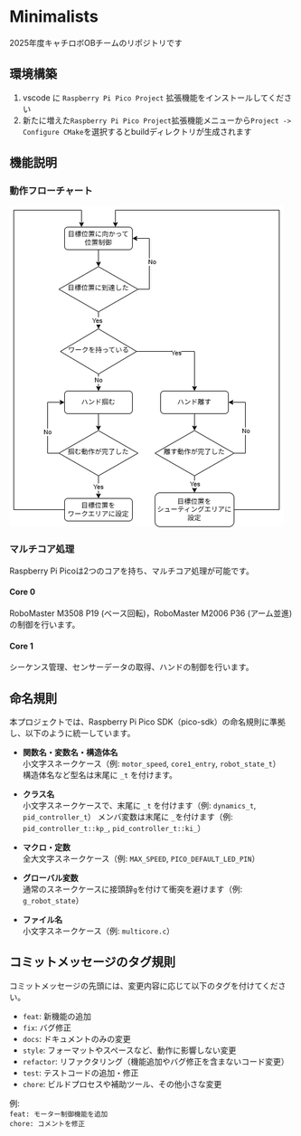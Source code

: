 # Minimalists
2025年度キャチロボOBチームのリポジトリです

## 環境構築

1. vscode に `Raspberry Pi Pico Project` 拡張機能をインストールしてください
2. 新たに増えた`Raspberry Pi Pico Project`拡張機能メニューから`Project -> Configure CMake`を選択するとbuildディレクトリが生成されます

## 機能説明
### 動作フローチャート
![flowchart](img/FlowChart.drawio.png)
### マルチコア処理
Raspberry Pi Picoは2つのコアを持ち、マルチコア処理が可能です。
#### Core 0
RoboMaster M3508 P19 (ベース回転)，RoboMaster M2006 P36 (アーム並進)の制御を行います。
#### Core 1
シーケンス管理、センサーデータの取得、ハンドの制御を行います。

## 命名規則

本プロジェクトでは、Raspberry Pi Pico SDK（pico-sdk）の命名規則に準拠し、以下のように統一しています。

- **関数名・変数名・構造体名**  
    小文字スネークケース（例: `motor_speed`, `core1_entry`, `robot_state_t`）  
    構造体名など型名は末尾に `_t` を付けます。

- **クラス名**  
    小文字スネークケースで、末尾に `_t` を付けます（例: `dynamics_t`, `pid_controller_t`）
	メンバ変数は末尾に `_`を付けます（例: `pid_controller_t::kp_`, `pid_controller_t::ki_`）
- **マクロ・定数**  
    全大文字スネークケース（例: `MAX_SPEED`, `PICO_DEFAULT_LED_PIN`）

- **グローバル変数**  
    通常のスネークケースに接頭辞`g`を付けて衝突を避けます（例: `g_robot_state`）

- **ファイル名**  
    小文字スネークケース（例: `multicore.c`）

## コミットメッセージのタグ規則

コミットメッセージの先頭には、変更内容に応じて以下のタグを付けてください。

- `feat`: 新機能の追加
- `fix`: バグ修正
- `docs`: ドキュメントのみの変更
- `style`: フォーマットやスペースなど、動作に影響しない変更
- `refactor`: リファクタリング（機能追加やバグ修正を含まないコード変更）
- `test`: テストコードの追加・修正
- `chore`: ビルドプロセスや補助ツール、その他小さな変更

例:  
`feat: モーター制御機能を追加`  
`chore: コメントを修正`
